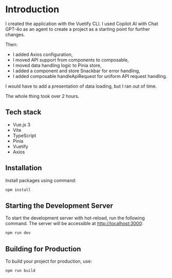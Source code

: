 # Introduction

I created the application with the Vuetify CLI. I used Copilot AI with Chat GPT-4o
as an agent to create a project as a starting point for further changes.

Then:
- I added Axios configuration,
- I moved API support from components to composable,
- I moved data handling logic to Pinia store,
- I added a component and store Snackbar for error handling,
- I added composable handleApiRequest for uniform API request handling.

I would have to add a presentation of data loading, but I ran out of time.

The whole thing took over 2 hours.

## Tech stack
- Vue.js 3
- Vite
- TypeScript
- Pinia
- Vuetify
- Axios

## Installation

Install packages using command:
```bash
npm install
```

## Starting the Development Server

To start the development server with hot-reload, run the following command. The server will be accessible at [http://localhost:3000](http://localhost:3000):

```bash
npm run dev
```

## Building for Production

To build your project for production, use:

```bash
npm run build
```
